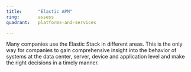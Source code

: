 ```yaml
---
title:      "Elastic APM"
ring:       assess
quadrant:   platforms-and-services

---
```


Many companies use the Elastic Stack in different areas. This is the only way for companies to gain comprehensive insight into the behavior of systems at the data center, server, device and application level and make the right decisions in a timely manner.